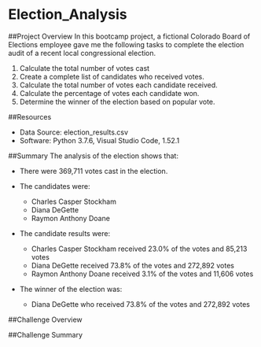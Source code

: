 # Election_Analysis

##Project Overview
In this bootcamp project, a fictional Colorado Board of Elections employee gave me the following tasks to complete the election audit of a recent local congressional election.
 1. Calculate the total number of votes cast
 2. Create a complete list of candidates who received votes.
 3. Calculate the total number of votes each candidate received.
 4. Calculate the percentage of votes each candidate won.
 5. Determine the winner of the election based on popular vote.

##Resources
   - Data Source: election_results.csv
   - Software: Python 3.7.6, Visual Studio Code, 1.52.1
   
##Summary
The analysis of the election shows that:
 - There were 369,711 votes cast in the election.
 
 - The candidates were:
    - Charles Casper Stockham
    - Diana DeGette
    - Raymon Anthony Doane
    
 - The candidate results were:
    - Charles Casper Stockham received 23.0% of the votes and 85,213 votes
    - Diana DeGette received 73.8% of the votes and 272,892 votes
    - Raymon Anthony Doane received 3.1% of the votes and 11,606 votes
    
 - The winner of the election was:
    - Diana DeGette who received 73.8% of the votes and 272,892 votes

##Challenge Overview

##Challenge Summary

 
